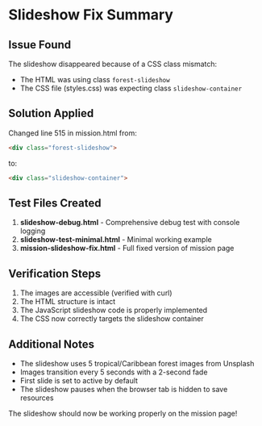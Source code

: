 # Slideshow Fix Summary

## Issue Found
The slideshow disappeared because of a CSS class mismatch:
- The HTML was using class `forest-slideshow`
- The CSS file (styles.css) was expecting class `slideshow-container`

## Solution Applied
Changed line 515 in mission.html from:
```html
<div class="forest-slideshow">
```
to:
```html
<div class="slideshow-container">
```

## Test Files Created
1. **slideshow-debug.html** - Comprehensive debug test with console logging
2. **slideshow-test-minimal.html** - Minimal working example
3. **mission-slideshow-fix.html** - Full fixed version of mission page

## Verification Steps
1. The images are accessible (verified with curl)
2. The HTML structure is intact
3. The JavaScript slideshow code is properly implemented
4. The CSS now correctly targets the slideshow container

## Additional Notes
- The slideshow uses 5 tropical/Caribbean forest images from Unsplash
- Images transition every 5 seconds with a 2-second fade
- First slide is set to active by default
- The slideshow pauses when the browser tab is hidden to save resources

The slideshow should now be working properly on the mission page!